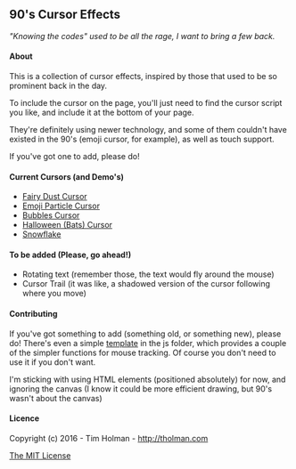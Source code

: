 ## 90's Cursor Effects
_"Knowing the codes" used to be all the rage, I want to bring a few back._

#### About
This is a collection of cursor effects, inspired by those that used to be so prominent back in the day.

To include the cursor on the page, you'll just need to find the cursor script you like, and include it at the bottom of your page.

They're definitely using newer technology, and some of them couldn't have existed in the 90's (emoji cursor, for example), as well as touch support.

If you've got one to add, please do!

#### Current Cursors (and Demo's)
- [Fairy Dust Cursor](http://codepen.io/tholman/full/jWmZxZ/)
- [Emoji Particle Cursor](http://codepen.io/tholman/full/rxJpdQ)
- [Bubbles Cursor](http://codepen.io/tholman/full/qbxxxq/)
- [Halloween (Bats) Cursor](http://codepen.io/tholman/full/kkmZyq/)
- [Snowflake](http://codepen.io/tholman/full/oYJQZx)

#### To be added (Please, go ahead!)
- Rotating text (remember those, the text would fly around the mouse)
- Cursor Trail (it was like, a shadowed version of the cursor following where you move)

#### Contributing
If you've got something to add (something old, or something new), please do! There's even a simple [template](https://github.com/tholman/90s-cursor-effects/blob/master/js/template.js) in the js folder, which provides a couple of the simpler functions for mouse tracking. Of course you don't need to use it if you don't want.

I'm sticking with using HTML elements (positioned absolutely) for now, and ignoring the canvas (I know it could be more efficient drawing, but 90's wasn't about the canvas)

#### Licence

Copyright (c) 2016 - Tim Holman - http://tholman.com

[The MIT License](https://github.com/tholman/90s-cursor-effects/blob/master/license.md)
